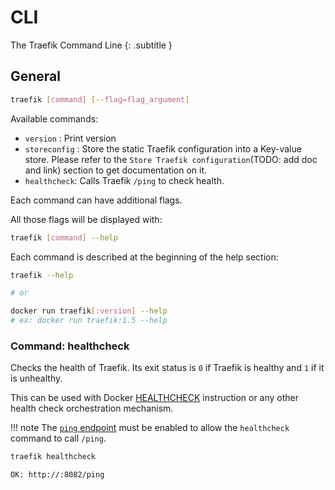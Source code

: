 # CLI

The Traefik Command Line
{: .subtitle }

## General

```bash
traefik [command] [--flag=flag_argument]
```

Available commands: 

- `version` : Print version
- `storeconfig` : Store the static Traefik configuration into a Key-value store. Please refer to the `Store Traefik configuration`(TODO: add doc and link) section to get documentation on it.
- `healthcheck`: Calls Traefik `/ping` to check health.

Each command can have additional flags.

All those flags will be displayed with:

```bash
traefik [command] --help
```

Each command is described at the beginning of the help section:

```bash
traefik --help

# or

docker run traefik[:version] --help
# ex: docker run traefik:1.5 --help
```

### Command: healthcheck

Checks the health of Traefik.
Its exit status is `0` if Traefik is healthy and `1` if it is unhealthy.

This can be used with Docker [HEALTHCHECK](https://docs.docker.com/engine/reference/builder/#healthcheck) instruction or any other health check orchestration mechanism.

!!! note
    The [`ping` endpoint](../ping/) must be enabled to allow the `healthcheck` command to call `/ping`.

```bash
traefik healthcheck
```

```bash
OK: http://:8082/ping
```
